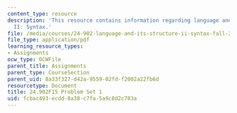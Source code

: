 ```yaml
---
content_type: resource
description: 'This resource contains information regarding language and its structure
  II: Syntax.'
file: /media/courses/24-902-language-and-its-structure-ii-syntax-fall-2015/fcbac493ecdd8a38c7fa5a9c8d2c783a_MIT24_902F15_ProblemSet1.pdf
file_type: application/pdf
learning_resource_types:
- Assignments
ocw_type: OCWFile
parent_title: Assignments
parent_type: CourseSection
parent_uid: 8a33f327-d42a-9559-02fd-f2002a22fb6d
resourcetype: Document
title: 24.902F15 Problem Set 1
uid: fcbac493-ecdd-8a38-c7fa-5a9c8d2c783a
---
```

